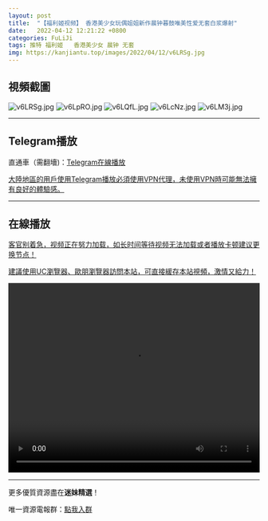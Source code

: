 ```yaml
---
layout: post
title:  "【福利姬视频】 香港美少女玩偶姐姐新作晨钟暮鼓唯美性爱无套白浆爆射"
date:   2022-04-12 12:21:22 +0800
categories: FuLiJi
tags: 推特 福利姬   香港美少女 晨钟 无套
img: https://kanjiantu.top/images/2022/04/12/v6LRSg.jpg
---
```



## 視頻截圖

![v6LRSg.jpg](https://kanjiantu.top/images/2022/04/12/v6LRSg.jpg)
![v6LpRO.jpg](https://kanjiantu.top/images/2022/04/12/v6LpRO.jpg)
![v6LQfL.jpg](https://kanjiantu.top/images/2022/04/12/v6LQfL.jpg)
![v6LcNz.jpg](https://kanjiantu.top/images/2022/04/12/v6LcNz.jpg)
![v6LM3j.jpg](https://kanjiantu.top/images/2022/04/12/v6LM3j.jpg)

* * *
## Telegram播放

直通車（需翻墻)：[Telegram在線播放](https://t.me/mimeijingxuan/637)

<u>大陸地區的用戶使用Telegram播放必須使用VPN代理，未使用VPN時可能無法擁有良好的體驗感。</u> 
* * *
## 在線播放
<u>客官别着急，视频正在努力加载，如长时间等待视频无法加载或者播放卡顿建议更换节点！</u>

<u>建議使用UC瀏覽器、歐朋瀏覽器訪問本站，可直接緩存本站視頻，激情又給力！</u>
<center><video src="https://cdn.publer.io/uploads/videos/62518d7fdb27973fa7fa7954/dc46f0f1209c29234e1c7f5aa8ec5a63.mp4" width="100%" height="380px" controls="controls"></video></center>

* * *
更多優質資源盡在**迷妹精選**！

唯一資源電報群：[點我入群](https://t.me/mimeijingxuan)


